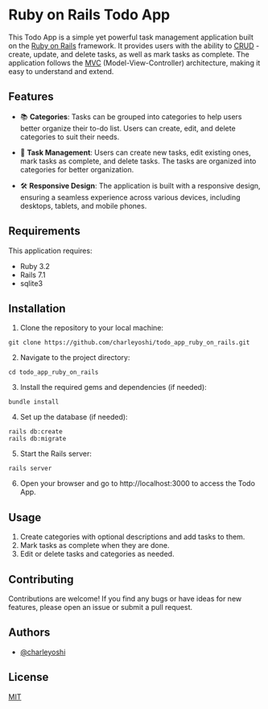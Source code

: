 # Ruby on Rails Todo App

This Todo App is a simple yet powerful task management application built on the [Ruby on Rails](https://rubyonrails.org/) framework. It provides users with the ability to [CRUD](https://www.codecademy.com/article/what-is-crud) - create, update, and delete tasks, as well as mark tasks as complete. The application follows the [MVC](https://www.codecademy.com/article/mvc) (Model-View-Controller) architecture, making it easy to understand and extend.

## Features

- 📚 **Categories**: Tasks can be grouped into categories to help users better organize their to-do list. Users can create, edit, and delete categories to suit their needs.

- 📝 **Task Management**: Users can create new tasks, edit existing ones, mark tasks as complete, and delete tasks. The tasks are organized into categories for better organization.

- 🛠️ **Responsive Design**: The application is built with a responsive design, ensuring a seamless experience across various devices, including desktops, tablets, and mobile phones.


## Requirements
This application requires:
- Ruby 3.2
- Rails 7.1
- sqlite3


## Installation
1. Clone the repository to your local machine:
```
git clone https://github.com/charleyoshi/todo_app_ruby_on_rails.git
```

2. Navigate to the project directory:
```
cd todo_app_ruby_on_rails
```

3. Install the required gems and dependencies (if needed):
```
bundle install
```

4. Set up the database (if needed):
```
rails db:create
rails db:migrate
```

5. Start the Rails server:
```
rails server
```
6. Open your browser and go to http://localhost:3000 to access the Todo App.


## Usage
1. Create categories with optional descriptions and add tasks to them.
2. Mark tasks as complete when they are done.
3. Edit or delete tasks and categories as needed.

## Contributing
Contributions are welcome! If you find any bugs or have ideas for new features, please open an issue or submit a pull request.

## Authors
- [@charleyoshi](https://github.com/charleyoshi)

## License
[MIT](https://choosealicense.com/licenses/mit/)